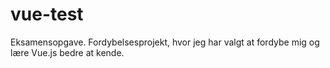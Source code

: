 # vue-test
Eksamensopgave. Fordybelsesprojekt, hvor jeg har valgt at fordybe mig og lære Vue.js bedre at kende.

